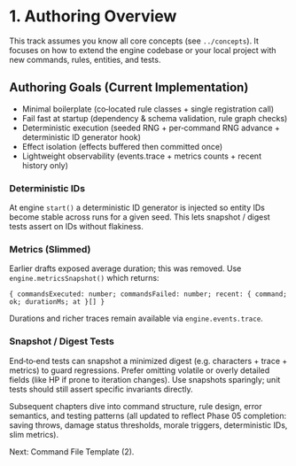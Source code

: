 # 1. Authoring Overview

This track assumes you know all core concepts (see `../concepts`). It focuses on how to extend the engine codebase or your local project with new commands, rules, entities, and tests.

## Authoring Goals (Current Implementation)
- Minimal boilerplate (co‑located rule classes + single registration call)
- Fail fast at startup (dependency & schema validation, rule graph checks)
- Deterministic execution (seeded RNG + per‑command RNG advance + deterministic ID generator hook)
- Effect isolation (effects buffered then committed once)
- Lightweight observability (events.trace + metrics counts + recent history only)

### Deterministic IDs
At engine `start()` a deterministic ID generator is injected so entity IDs become stable across runs for a given seed. This lets snapshot / digest tests assert on IDs without flakiness.

### Metrics (Slimmed)
Earlier drafts exposed average duration; this was removed. Use `engine.metricsSnapshot()` which returns:
```
{ commandsExecuted: number; commandsFailed: number; recent: { command; ok; durationMs; at }[] }
```
Durations and richer traces remain available via `engine.events.trace`.

### Snapshot / Digest Tests
End‑to‑end tests can snapshot a minimized digest (e.g. characters + trace + metrics) to guard regressions. Prefer omitting volatile or overly detailed fields (like HP if prone to iteration changes). Use snapshots sparingly; unit tests should still assert specific invariants directly.

Subsequent chapters dive into command structure, rule design, error semantics, and testing patterns (all updated to reflect Phase 05 completion: saving throws, damage status thresholds, morale triggers, deterministic IDs, slim metrics).

Next: Command File Template (2).
